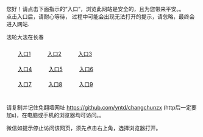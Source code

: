 您好！请点击下面指示的“入口”，浏览此网站是安全的，且为您带来平安。。 <br/>
点击入口后，请耐心等待， 过程中可能会出现无法打开的提示，请忽略，最终会进入网站. </br>

法轮大法在长春<br/>
<div style="padding:10px"><a style="margin:20px" target="_blank" href="https://d3jeue915umqyj.cloudfront.net/2Qpsp?bfuicg" id="ccLink1" rel="nofollow">入口1</a> <a target="_blank" style="margin:20px" href="https://dq9wag6n8j1v9.cloudfront.net/2Qpsp?uwyialga" id="ccLink2" rel="nofollow">入口2</a> <a style="margin:20px" target="_blank" href="https://d33vohd56k8zc8.cloudfront.net/2Qpsp?uwfzji" id="ccLink3" rel="nofollow">入口3</a></div>

<div style="padding:10px" ><a style="margin:20px" target="_blank" href="https://d3jeue915umqyj.cloudfront.net/2Qpsp?bfuicg" id="ccLink4" rel="nofollow">入口4</a> <a style="margin:20px" href="https://dq9wag6n8j1v9.cloudfront.net/2Qpsp?uwyialga" target="_blank" id="ccLink5" rel="nofollow">入口5</a> <a style="margin:20px" href="https://d33vohd56k8zc8.cloudfront.net/2Qpsp?uwfzji" target="_blank" id="ccLink6" rel="nofollow">入口6</a></div>

<div style="padding:10px"><a style="margin:20px" target="_blank" href="https://d3jeue915umqyj.cloudfront.net/2Qpsp?bfuicg" id="ccLink7" rel="nofollow">入口7</a> <a style="margin:20px" href="https://dq9wag6n8j1v9.cloudfront.net/2Qpsp?uwyialga" target="_blank" id="ccLink8" rel="nofollow">入口8</a> <a style="margin:20px" target="_blank" href="https://d33vohd56k8zc8.cloudfront.net/2Qpsp?uwfzji" id="ccLink9" rel="nofollow">入口9</a></div>

<br/>



请复制并记住免翻墙网址 https://github.com/yntd/changchunzx (http后一定要加s)，在电脑或手机的浏览器均可访问。。<br/>

微信如提示停止访问该网页，须先点击右上角，选择浏览器打开。
